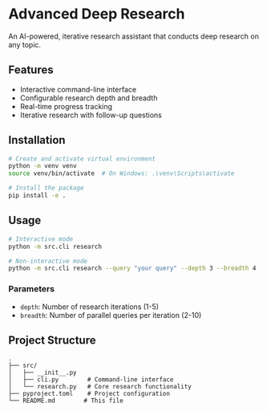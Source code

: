 # Advanced Deep Research

An AI-powered, iterative research assistant that conducts deep research on any topic.

## Features

- Interactive command-line interface
- Configurable research depth and breadth
- Real-time progress tracking
- Iterative research with follow-up questions

## Installation

```bash
# Create and activate virtual environment
python -m venv venv
source venv/bin/activate  # On Windows: .\venv\Scripts\activate

# Install the package
pip install -e .
```

## Usage

```bash
# Interactive mode
python -m src.cli research

# Non-interactive mode
python -m src.cli research --query "your query" --depth 3 --breadth 4
```

### Parameters

- `depth`: Number of research iterations (1-5)
- `breadth`: Number of parallel queries per iteration (2-10)

## Project Structure

```
.
├── src/
│   ├── __init__.py
│   ├── cli.py        # Command-line interface
│   └── research.py   # Core research functionality
├── pyproject.toml    # Project configuration
└── README.md        # This file
